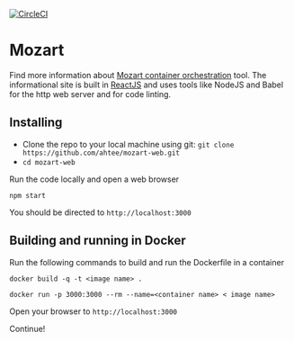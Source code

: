 [![CircleCI](https://circleci.com/gh/ahtee/mozart-web.svg?style=svg)](https://circleci.com/gh/ahtee/mozart-web) 

# Mozart

Find more information about [Mozart container orchestration](https://github.com/zbblanton/Mozart) tool. The informational site is built in [ReactJS](https://github.com/facebook/react) and uses tools like NodeJS and Babel for the http web server and for code linting.

## Installing

- Clone the repo to your local machine using git: `git clone https://github.com/ahtee/mozart-web.git`
- `cd mozart-web`

Run the code locally and open a web browser
```
npm start
```

You should be directed to `http://localhost:3000`

## Building and running in Docker

Run the following commands to build and run the Dockerfile in a container

```
docker build -q -t <image name> .

docker run -p 3000:3000 --rm --name=<container name> < image name>
```

Open your browser to `http://localhost:3000`

Continue!
